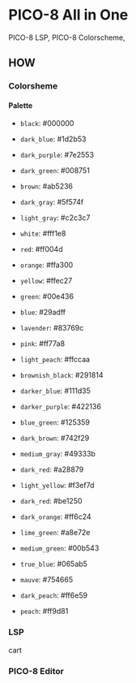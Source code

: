 # PICO-8 All in One

PICO-8 LSP, PICO-8 Colorscheme, 

## HOW

### Colorsheme

#### Palette

- `black`: #000000
- `dark_blue`: #1d2b53
- `dark_purple`: #7e2553
- `dark_green`: #008751
- `brown`: #ab5236
- `dark_gray`: #5f574f
- `light_gray`: #c2c3c7
- `white`: #fff1e8
- `red`: #ff004d
- `orange`: #ffa300
- `yellow`: #ffec27
- `green`: #00e436
- `blue`: #29adff
- `lavender`: #83769c
- `pink`: #ff77a8
- `light_peach`: #ffccaa

- `brownish_black`: #291814
- `darker_blue`: #111d35
- `darker_purple`: #422136
- `blue_green`: #125359
- `dark_brown`: #742f29
- `medium_gray`: #49333b
- `dark_red`: #a28879
- `light_yellow`: #f3ef7d
- `dark_red`: #be1250
- `dark_orange`: #ff6c24
- `lime_green`: #a8e72e
- `medium_green`: #00b543
- `true_blue`: #065ab5
- `mauve`: #754665
- `dark_peach`: #ff6e59
- `peach`: #ff9d81

### LSP

cart

### PICO-8 Editor



